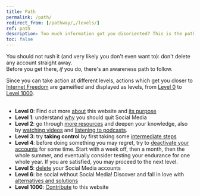 ```yaml
---
title: Path
permalink: /path/
redirect_from: [/pathway/,/levels/]
ref: path
description: Too much information got you disoriented? This is the path to follow to free yourself from Social Media dependence.
toc: false
---
```

You should not rush it (and very likely you don't even want to): don't delete any account straight away.\
Before you get there, *if* you do, there's an awareness path to follow.

<div class='blue box'>
	Since you can take action at different levels, actions which get you closer to <a href='https://tommi.space/internet-freedom' target='_blank' title='“Internet Freedom” in Tommi’s notes'>Internet Freedom</a> are gameified and displayed as levels, from <a href='/l00'>Level 0</a> to <a href='/l1000'>Level 1000</a>.
</div>

<br>

- **Level 0**: Find out more [about](/about 'About quitsocialmedia.club') this website and [its purpose](/about#purpose 'Purpose - quitsocialmedia.club')
- **Level 1**: understand [why](/why 'Why') you should quit Social Media
- **Level 2**: go through [more resources](/links 'Links') and deepen your knowledge, also by [watching videos](/watch 'Watch') and [listening to podcasts](/listen 'Listen').
- **Level 3**: try **taking control** by first taking some [intermediate steps](https://www.humanetech.com/take-control 'Take Control - Humane Center of Technology')
- **Level 4**: before doing something you may regret, try to <u>deactivate your accounts</u> for some time. Start with a week off, then a month, then the whole summer, and eventually consider testing your endurance for one whole year. If you are satisfied, you may proceed to the next level.
- **Level 5**: [delete](/delete 'Delete') your Social Media accounts
- **Level 6**: be social without Social Media! Discover and fall in love with [alternatives and solutions](/solutions 'Alternative e Soluzioni')
- **Level 1000**: [Contribute](/contribute 'Contribute') to this website
